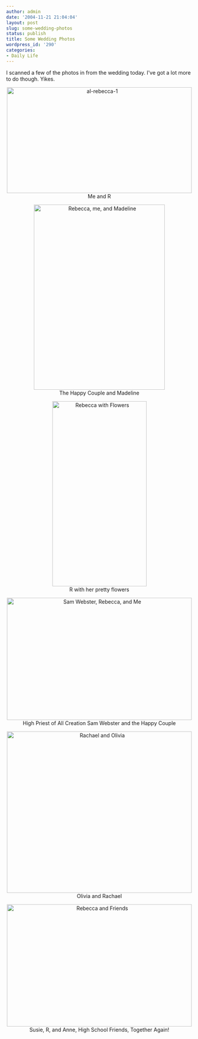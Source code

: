 ```yaml
---
author: admin
date: '2004-11-21 21:04:04'
layout: post
slug: some-wedding-photos
status: publish
title: Some Wedding Photos
wordpress_id: '290'
categories:
- Daily Life
---
```

I scanned a few of the photos in from the wedding today. I've got a lot more to do though. Yikes.
<p align="center"><a href="http://www.flickr.com/photos/albill/102494648/" title="al-rebecca-1 by albill, on Flickr"><img src="http://farm1.static.flickr.com/28/102494648_44b5712d2b.jpg" width="500" height="286" alt="al-rebecca-1" /></a><br>Me and R</p>

<p align="center"><a href="http://www.flickr.com/photos/albill/102494589/" title="Rebecca, me, and Madeline by albill, on Flickr"><img src="http://farm1.static.flickr.com/43/102494589_ec7bca7940.jpg" width="354" height="500" alt="Rebecca, me, and Madeline" /></a><br>The Happy Couple and Madeline</p>

<p align="center"><a href="http://www.flickr.com/photos/albill/102495588/" title="Rebecca with Flowers by albill, on Flickr"><img src="http://farm1.static.flickr.com/39/102495588_3885ca5dd9.jpg" width="255" height="500" alt="Rebecca with Flowers" /></a><br>R with her pretty flowers</p>

<p align="center"><a href="http://www.flickr.com/photos/albill/102494612/" title="Sam Webster, Rebecca, and Me by albill, on Flickr"><img src="http://farm1.static.flickr.com/28/102494612_c62907e8ee.jpg" width="500" height="330" alt="Sam Webster, Rebecca, and Me" /></a><br>High Priest of All Creation Sam Webster and the Happy Couple</p>

<p align="center"><a href="http://www.flickr.com/photos/albill/102496873/" title="Rachael and Olivia by albill, on Flickr"><img src="http://farm1.static.flickr.com/36/102496873_da57c79473.jpg" width="500" height="436" alt="Rachael and Olivia" /></a><br>Olivia and Rachael</p>

<p align="center"><a href="http://www.flickr.com/photos/albill/102495626/" title="Rebecca and Friends by albill, on Flickr"><img src="http://farm1.static.flickr.com/26/102495626_56539a6193.jpg" width="500" height="330" alt="Rebecca and Friends" /></a><br>Susie, R, and Anne, High School Friends, Together Again!</p>
